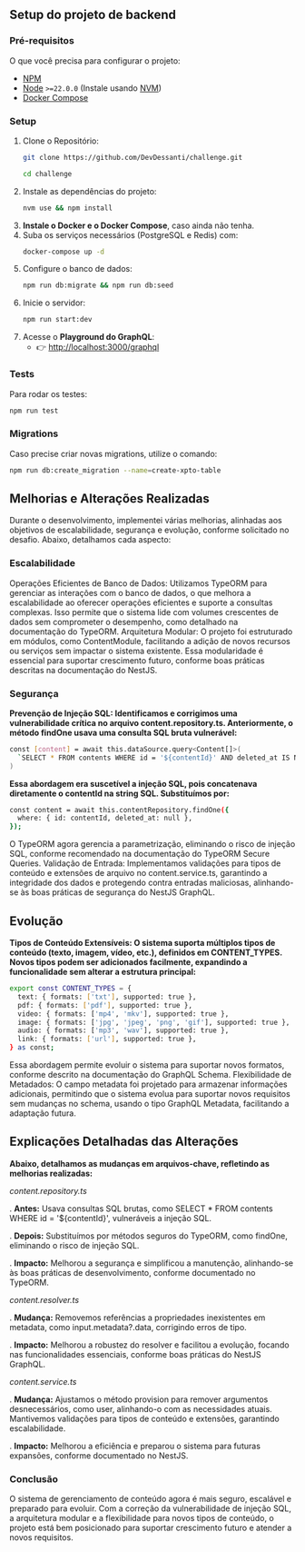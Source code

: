 ## Setup do projeto de backend

### Pré-requisitos

O que você precisa para configurar o projeto:

- [NPM](https://www.npmjs.com/)
- [Node](https://nodejs.org/en/) `>=22.0.0` (Instale usando [NVM](https://github.com/nvm-sh/nvm))
- [Docker Compose](https://docs.docker.com/compose/)

### Setup

1. Clone o Repositório:
   ```bash
   git clone https://github.com/DevDessanti/challenge.git
   ```
   ```bash
   cd challenge
   ```
2. Instale as dependências do projeto:
   ```bash
   nvm use && npm install
   ```
3. **Instale o Docker e o Docker Compose**, caso ainda não tenha.
4. Suba os serviços necessários (PostgreSQL e Redis) com:
   ```bash
   docker-compose up -d
   ```
5. Configure o banco de dados:
   ```bash
   npm run db:migrate && npm run db:seed
   ```
6. Inicie o servidor:
   ```bash
   npm run start:dev
   ```
7. Acesse o **Playground do GraphQL**:
   - 👉 [http://localhost:3000/graphql](http://localhost:3000/graphql)

### Tests

Para rodar os testes:

```bash
npm run test
```

### Migrations

Caso precise criar novas migrations, utilize o comando:

```bash
npm run db:create_migration --name=create-xpto-table
```

## Melhorias e Alterações Realizadas

Durante o desenvolvimento, implementei várias melhorias, alinhadas aos objetivos de escalabilidade, segurança e evolução, conforme solicitado no desafio. Abaixo, detalhamos cada aspecto:

### Escalabilidade

Operações Eficientes de Banco de Dados: Utilizamos TypeORM para gerenciar as interações com o banco de dados, o que melhora a escalabilidade ao oferecer operações eficientes e suporte a consultas complexas. Isso permite que o sistema lide com volumes crescentes de dados sem comprometer o desempenho, como detalhado na documentação do TypeORM.
Arquitetura Modular: O projeto foi estruturado em módulos, como ContentModule, facilitando a adição de novos recursos ou serviços sem impactar o sistema existente. Essa modularidade é essencial para suportar crescimento futuro, conforme boas práticas descritas na documentação do NestJS.

### Segurança

**Prevenção de Injeção SQL: Identificamos e corrigimos uma vulnerabilidade crítica no arquivo content.repository.ts. Anteriormente, o método findOne usava uma consulta SQL bruta vulnerável:**

```bash
const [content] = await this.dataSource.query<Content[]>(
  `SELECT * FROM contents WHERE id = '${contentId}' AND deleted_at IS NULL LIMIT 1`,
)
```

**Essa abordagem era suscetível a injeção SQL, pois concatenava diretamente o contentId na string SQL. Substituímos por:**

```bash
const content = await this.contentRepository.findOne({
  where: { id: contentId, deleted_at: null },
});
```

O TypeORM agora gerencia a parametrização, eliminando o risco de injeção SQL, conforme recomendado na documentação do TypeORM Secure Queries.
Validação de Entrada: Implementamos validações para tipos de conteúdo e extensões de arquivo no content.service.ts, garantindo a integridade dos dados e protegendo contra entradas maliciosas, alinhando-se às boas práticas de segurança do NestJS GraphQL.

## Evolução

**Tipos de Conteúdo Extensíveis: O sistema suporta múltiplos tipos de conteúdo (texto, imagem, vídeo, etc.), definidos em CONTENT_TYPES. Novos tipos podem ser adicionados facilmente, expandindo a funcionalidade sem alterar a estrutura principal:**

```bash
export const CONTENT_TYPES = {
  text: { formats: ['txt'], supported: true },
  pdf: { formats: ['pdf'], supported: true },
  video: { formats: ['mp4', 'mkv'], supported: true },
  image: { formats: ['jpg', 'jpeg', 'png', 'gif'], supported: true },
  audio: { formats: ['mp3', 'wav'], supported: true },
  link: { formats: ['url'], supported: true },
} as const;
```


Essa abordagem permite evoluir o sistema para suportar novos formatos, conforme descrito na documentação do GraphQL Schema.
Flexibilidade de Metadados: O campo metadata foi projetado para armazenar informações adicionais, permitindo que o sistema evolua para suportar novos requisitos sem mudanças no schema, usando o tipo GraphQL Metadata, facilitando a adaptação futura.

## Explicações Detalhadas das Alterações

**Abaixo, detalhamos as mudanças em arquivos-chave, refletindo as melhorias realizadas:**

*content.repository.ts*

 . **Antes:** Usava consultas SQL brutas, como SELECT * FROM contents WHERE id = '${contentId}', vulneráveis a injeção SQL.
 
 . **Depois:** Substituímos por métodos seguros do TypeORM, como findOne, eliminando o risco de injeção SQL.
 
 . **Impacto:** Melhorou a segurança e simplificou a manutenção, alinhando-se às boas práticas de desenvolvimento, conforme documentado no TypeORM.
 
*content.resolver.ts*

  . **Mudança:** Removemos referências a propriedades inexistentes em metadata, como input.metadata?.data, corrigindo erros de tipo.
  
  . **Impacto:** Melhorou a robustez do resolver e facilitou a evolução, focando nas funcionalidades essenciais, conforme boas práticas do NestJS GraphQL.
  
*content.service.ts*

  . **Mudança:** Ajustamos o método provision para remover argumentos desnecessários, como user, alinhando-o com as necessidades atuais. Mantivemos validações para tipos de conteúdo e extensões, garantindo escalabilidade.
  
  . **Impacto:** Melhorou a eficiência e preparou o sistema para futuras expansões, conforme documentado no NestJS.
  
  
### Conclusão

  O sistema de gerenciamento de conteúdo agora é mais seguro, escalável e preparado para evoluir. Com a correção da vulnerabilidade de injeção SQL, a arquitetura modular e a flexibilidade para novos tipos de conteúdo, o projeto está bem posicionado para suportar crescimento futuro e atender a novos requisitos.
